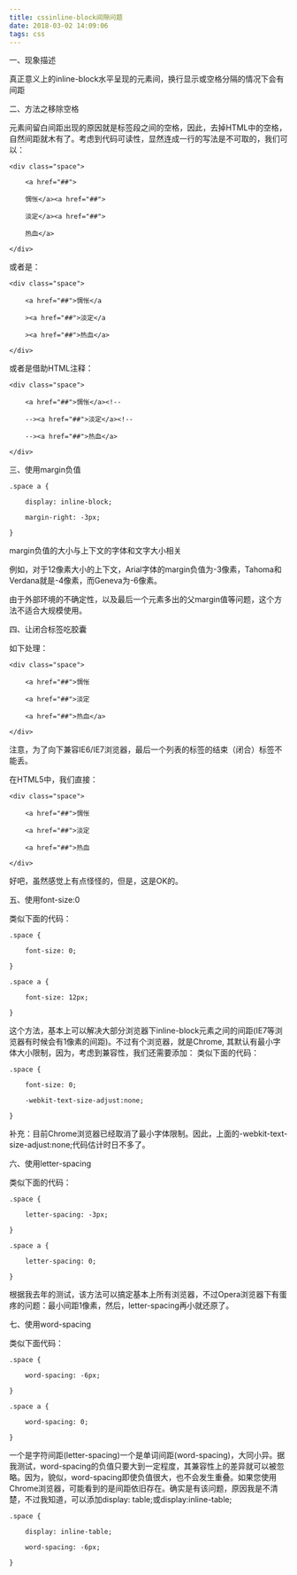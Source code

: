 ```yaml
---
title: cssinline-block间隙问题
date: 2018-03-02 14:09:06
tags: css
---
```

一、现象描述

真正意义上的inline-block水平呈现的元素间，换行显示或空格分隔的情况下会有间距

<!-- more -->

二、方法之移除空格

元素间留白间距出现的原因就是标签段之间的空格，因此，去掉HTML中的空格，自然间距就木有了。考虑到代码可读性，显然连成一行的写法是不可取的，我们可以：

    <div class="space">
    
        <a href="##">
    
        惆怅</a><a href="##">
    
        淡定</a><a href="##">
    
        热血</a>
    
    </div>

或者是：

    <div class="space">
    
        <a href="##">惆怅</a
    
        ><a href="##">淡定</a
    
        ><a href="##">热血</a>
    
    </div>

或者是借助HTML注释：

    <div class="space">
    
        <a href="##">惆怅</a><!--
    
        --><a href="##">淡定</a><!--
    
        --><a href="##">热血</a>
    
    </div>

三、使用margin负值

    .space a {
    
        display: inline-block;
    
        margin-right: -3px;
    
    }

margin负值的大小与上下文的字体和文字大小相关

例如，对于12像素大小的上下文，Arial字体的margin负值为-3像素，Tahoma和Verdana就是-4像素，而Geneva为-6像素。

由于外部环境的不确定性，以及最后一个元素多出的父margin值等问题，这个方法不适合大规模使用。

四、让闭合标签吃胶囊

如下处理：

    <div class="space">
    
        <a href="##">惆怅
    
        <a href="##">淡定
    
        <a href="##">热血</a>
    
    </div>

注意，为了向下兼容IE6/IE7浏览器，最后一个列表的标签的结束（闭合）标签不能丢。

在HTML5中，我们直接：

    <div class="space">
    
        <a href="##">惆怅
    
        <a href="##">淡定
    
        <a href="##">热血
    
    </div>

好吧，虽然感觉上有点怪怪的，但是，这是OK的。

五、使用font-size:0

类似下面的代码：
    
    .space {
    
        font-size: 0;
    
    }
    
    .space a {
    
        font-size: 12px;
    
    }

这个方法，基本上可以解决大部分浏览器下inline-block元素之间的间距(IE7等浏览器有时候会有1像素的间距)。不过有个浏览器，就是Chrome, 其默认有最小字体大小限制，因为，考虑到兼容性，我们还需要添加：
类似下面的代码：

    .space {
    
        font-size: 0;
    
        -webkit-text-size-adjust:none;
    
    }

补充：目前Chrome浏览器已经取消了最小字体限制。因此，上面的-webkit-text-size-adjust:none;代码估计时日不多了。

六、使用letter-spacing

类似下面的代码：

    .space {
    
        letter-spacing: -3px;
    
    }
    
    .space a {
    
        letter-spacing: 0;
    
    }

根据我去年的测试，该方法可以搞定基本上所有浏览器，不过Opera浏览器下有蛋疼的问题：最小间距1像素，然后，letter-spacing再小就还原了。

七、使用word-spacing

类似下面代码：

    .space {
    
        word-spacing: -6px;
    
    }
    
    .space a {
    
        word-spacing: 0;
    
    }

一个是字符间距(letter-spacing)一个是单词间距(word-spacing)，大同小异。据我测试，word-spacing的负值只要大到一定程度，其兼容性上的差异就可以被忽略。因为，貌似，word-spacing即使负值很大，也不会发生重叠。如果您使用Chrome浏览器，可能看到的是间距依旧存在。确实是有该问题，原因我是不清楚，不过我知道，可以添加display: table;或display:inline-table;

    .space {
    
        display: inline-table;
    
        word-spacing: -6px;
    
    }
